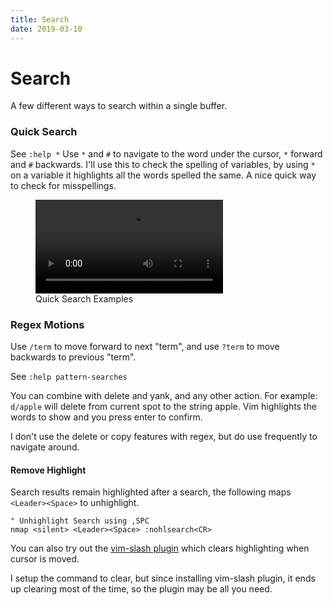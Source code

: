 ```yaml
---
title: Search
date: 2019-03-10
---
```


# Search

A few different ways to search within a single buffer.


### Quick Search

<span class="sidenote">See `:help *`</span>
Use `*` and `#` to navigate to the word under the cursor, `*` forward and `#` backwards. I'll use this to check the spelling of variables, by using `*` on a variable it highlights all the words spelled the same. A nice quick way to check for misspellings.

<!-- wp:video {"autoplay":false,"id":1332,"loop":false,"muted":false,"src":"https://mkaz.blog/wp-content/uploads/2019/03/vim-star-nav.mp4"} -->
<figure class="wp-block-video"><video controls src="https://mkaz.blog/wp-content/uploads/2019/03/vim-star-nav.mp4"></video><figcaption>Quick Search Examples</figcaption></figure>
<!-- /wp:video -->



### Regex Motions

Use `/term` to move forward to next "term", and use `?term` to move backwards to previous "term".

<span class="sidenote">See `:help pattern-searches`</span>

You can combine with delete and yank, and any other action. For example: `d/apple` will delete from current spot to the string apple. Vim highlights the words to show and you press enter to confirm.

I don't use the delete or copy features with regex, but do use frequently to navigate around.

#### Remove Highlight

Search results remain highlighted after a search, the following maps `<Leader><Space>` to unhighlight.

```
" Unhighlight Search using ,SPC
nmap <silent> <Leader><Space> :nohlsearch<CR>
```

You can also try out the [vim-slash plugin](https://github.com/junegunn/vim-slash) which clears highlighting when cursor is moved.

I setup the command to clear, but since installing vim-slash plugin, it ends up clearing most of the time, so the plugin may be all you need.
